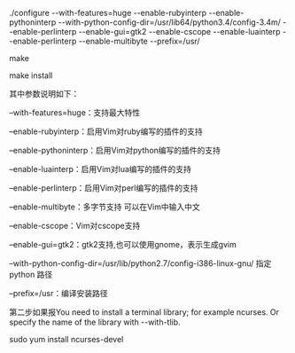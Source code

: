 ./configure --with-features=huge --enable-rubyinterp --enable-pythoninterp --with-python-config-dir=/usr/lib64/python3.4/config-3.4m/ --enable-perlinterp --enable-gui=gtk2 --enable-cscope --enable-luainterp --enable-perlinterp --enable-multibyte --prefix=/usr/

make

make install



其中参数说明如下： 

–with-features=huge：支持最大特性
 
–enable-rubyinterp：启用Vim对ruby编写的插件的支持 

–enable-pythoninterp：启用Vim对python编写的插件的支持 

–enable-luainterp：启用Vim对lua编写的插件的支持 

–enable-perlinterp：启用Vim对perl编写的插件的支持 

–enable-multibyte：多字节支持 可以在Vim中输入中文 

–enable-cscope：Vim对cscope支持 

–enable-gui=gtk2：gtk2支持,也可以使用gnome，表示生成gvim 

–with-python-config-dir=/usr/lib/python2.7/config-i386-linux-gnu/ 指定 python 路径 

–prefix=/usr：编译安装路径 

第二步如果报You need to install a terminal library; for example ncurses. Or specify the name of the library with --with-tlib.

sudo yum  install  ncurses-devel
